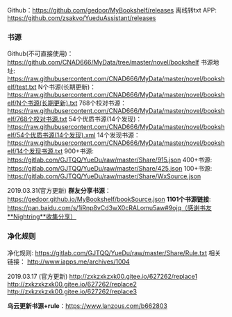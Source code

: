 Github：https://github.com/gedoor/MyBookshelf/releases
离线转txt APP: <https://github.com/zsakvo/YueduAssistant/releases>

### 书源

Github(不可直接使用)：<https://github.com/CNAD666/MyData/tree/master/novel/bookshelf>
书源地址: https://raw.githubusercontent.com/CNAD666/MyData/master/novel/bookshelf/test.txt
N个书源(长期更新)：<https://raw.githubusercontent.com/CNAD666/MyData/master/novel/bookshelf/N个书源(长期更新).txt>
768个校对书源：<https://raw.githubusercontent.com/CNAD666/MyData/master/novel/bookshelf/768个校对书源.txt>
54个优质书源(14个发现)：<https://raw.githubusercontent.com/CNAD666/MyData/master/novel/bookshelf/54个优质书源(14个发现).xml>
14个发现书源：<https://raw.githubusercontent.com/CNAD666/MyData/master/novel/bookshelf/14个发现书源.txt>
900+书源: https://gitlab.com/GJTQQ/YueDu/raw/master/Share/915.json
400+书源: https://gitlab.com/GJTQQ/YueDu/raw/master/Share/425.json 
100+书源: https://gitlab.com/GJTQQ/YueDu/raw/master/Share/WxSource.json 

2019.03.31(官方更新)
**群友分享书源**：https://gedoor.github.io/MyBookshelf/bookSource.json
**1101个书源链接**: https://pan.baidu.com/s/1iRnp8vCd3wX0cRALomu5aw#9ojq（感谢书友**Nightring**收集分享）

### 净化规则

净化规则: https://gitlab.com/GJTQQ/YueDu/raw/master/Share/Rule.txt 
相关链接： http://www.iapps.me/archives/1004 

2019.03.17 (官方更新)
http://zxkzxkzxk00.gitee.io/627262/replace1
http://zxkzxkzxk00.gitee.io/627262/replace2
http://zxkzxkzxk00.gitee.io/627262/replace3



**乌云更新书源+rule**：<https://www.lanzous.com/b662803>